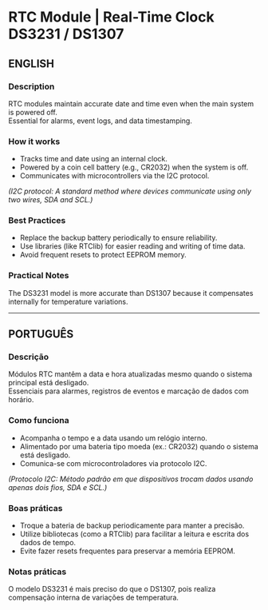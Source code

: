 # RTC Module | Real-Time Clock DS3231 / DS1307

## ENGLISH

### Description
RTC modules maintain accurate date and time even when the main system is powered off.  
Essential for alarms, event logs, and data timestamping.

### How it works
- Tracks time and date using an internal clock.
- Powered by a coin cell battery (e.g., CR2032) when the system is off.
- Communicates with microcontrollers via the I2C protocol.

*(I2C protocol: A standard method where devices communicate using only two wires, SDA and SCL.)*

### Best Practices
- Replace the backup battery periodically to ensure reliability.
- Use libraries (like RTClib) for easier reading and writing of time data.
- Avoid frequent resets to protect EEPROM memory.

### Practical Notes
The DS3231 model is more accurate than DS1307 because it compensates internally for temperature variations.

---

## PORTUGUÊS

### Descrição
Módulos RTC mantêm a data e hora atualizadas mesmo quando o sistema principal está desligado.  
Essenciais para alarmes, registros de eventos e marcação de dados com horário.

### Como funciona
- Acompanha o tempo e a data usando um relógio interno.
- Alimentado por uma bateria tipo moeda (ex.: CR2032) quando o sistema está desligado.
- Comunica-se com microcontroladores via protocolo I2C.

*(Protocolo I2C: Método padrão em que dispositivos trocam dados usando apenas dois fios, SDA e SCL.)*

### Boas práticas
- Troque a bateria de backup periodicamente para manter a precisão.
- Utilize bibliotecas (como a RTClib) para facilitar a leitura e escrita dos dados de tempo.
- Evite fazer resets frequentes para preservar a memória EEPROM.

### Notas práticas
O modelo DS3231 é mais preciso do que o DS1307, pois realiza compensação interna de variações de temperatura.

